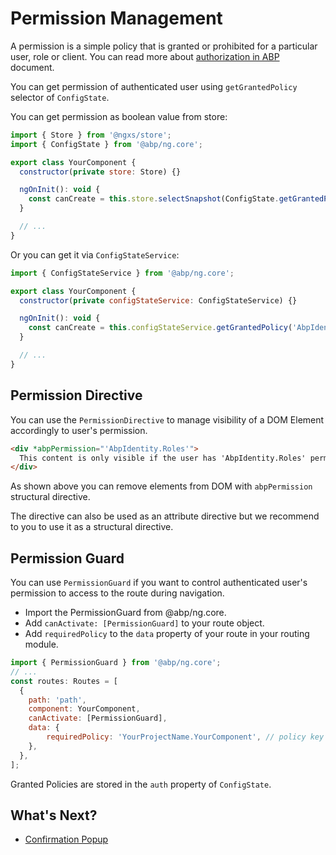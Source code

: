 # Permission Management

A permission is a simple policy that is granted or prohibited for a particular user, role or client. You can read more about [authorization in ABP](../../Authorization.md) document.

You can get permission of authenticated user using `getGrantedPolicy` selector of `ConfigState`.

You can get permission as boolean value from store:

```js
import { Store } from '@ngxs/store';
import { ConfigState } from '@abp/ng.core';

export class YourComponent {
  constructor(private store: Store) {}

  ngOnInit(): void {
    const canCreate = this.store.selectSnapshot(ConfigState.getGrantedPolicy('AbpIdentity.Roles.Create'));
  }

  // ...
}
```

Or you can get it via `ConfigStateService`:

```js
import { ConfigStateService } from '@abp/ng.core';

export class YourComponent {
  constructor(private configStateService: ConfigStateService) {}

  ngOnInit(): void {
    const canCreate = this.configStateService.getGrantedPolicy('AbpIdentity.Roles.Create');
  }

  // ...
}
```

## Permission Directive

You can use the `PermissionDirective` to manage visibility of a DOM Element accordingly to user's permission.

```html
<div *abpPermission="'AbpIdentity.Roles'">
  This content is only visible if the user has 'AbpIdentity.Roles' permission.
</div>
```

As shown above you can remove elements from DOM with `abpPermission` structural directive.

The directive can also be used as an attribute directive but we recommend to you to use it as a structural directive.

## Permission Guard

You can use `PermissionGuard` if you want to control authenticated user's permission to access to the route during navigation.

* Import the PermissionGuard from @abp/ng.core.
* Add `canActivate: [PermissionGuard]` to your route object.
* Add `requiredPolicy` to the `data` property of your route in your routing module.

```js
import { PermissionGuard } from '@abp/ng.core';
// ...
const routes: Routes = [
  {
    path: 'path',
    component: YourComponent,
    canActivate: [PermissionGuard],
    data: {
        requiredPolicy: 'YourProjectName.YourComponent', // policy key for your component
    },
  },
];
```

Granted Policies are stored in the `auth` property of `ConfigState`.

## What's Next?

- [Confirmation Popup](./Confirmation-Service.md)